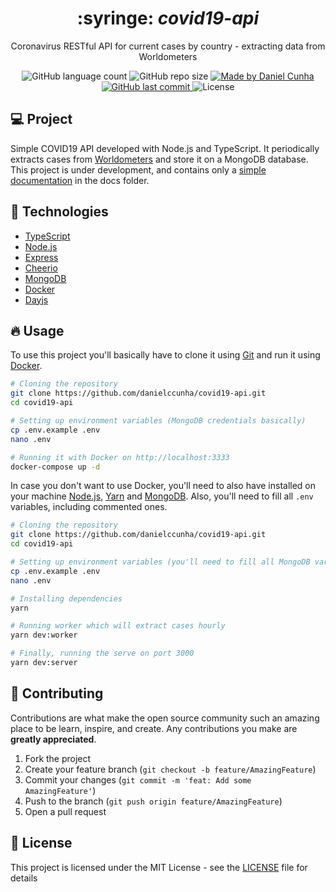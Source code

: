 <div align="center">
  <h1>
    :syringe: <i>covid19-api</i>
  </h1>

  <p>
    Coronavirus RESTful API for current cases by country - extracting data from Worldometers
  </p>

  <p align="center">
    <img alt="GitHub language count" src="https://img.shields.io/github/languages/count/danielccunha/covid19-api?color=%233a86ff">
    <img alt="GitHub repo size" src="https://img.shields.io/github/repo-size/danielccunha/covid19-api?color=%233a86ff">
    <a href="https://www.linkedin.com/in/daniel-cunha-53053816b/">
      <img alt="Made by Daniel Cunha" src="https://img.shields.io/badge/made%20by-Daniel%20Cunha-%23?color=%233a86ff">
    </a>
    <a href="https://github.com/danielccunha/covid19-api/commits/master">
      <img alt="GitHub last commit" src="https://img.shields.io/github/last-commit/danielccunha/covid19-api?color=%233a86ff">
    </a>
    <img alt="License" src="https://img.shields.io/badge/license-MIT-brightgreen?color=%233a86ff">
  </p>
</div>

## :computer: Project

Simple COVID19 API developed with Node.js and TypeScript. It periodically extracts cases from [Worldometers][source] and store it on a MongoDB database. This project is under development, and contains only a [simple documentation](docs/Insomnia.json) in the docs folder.

## :rocket: Technologies

- [TypeScript][typescript]
- [Node.js][nodejs]
- [Express][express]
- [Cheerio][cheerio]
- [MongoDB][mongodb]
- [Docker][docker]
- [Dayjs][dayjs]

## :fire: Usage

To use this project you'll basically have to clone it using [Git][git] and run it using [Docker][docker].

```sh
# Cloning the repository
git clone https://github.com/danielccunha/covid19-api.git
cd covid19-api

# Setting up environment variables (MongoDB credentials basically)
cp .env.example .env
nano .env

# Running it with Docker on http://localhost:3333
docker-compose up -d
```

In case you don't want to use Docker, you'll need to also have installed on your machine [Node.js][nodejs], [Yarn][yarn] and [MongoDB][mongodb]. Also, you'll need to fill all `.env` variables, including commented ones.

```sh
# Cloning the repository
git clone https://github.com/danielccunha/covid19-api.git
cd covid19-api

# Setting up environment variables (you'll need to fill all MongoDB variables)
cp .env.example .env
nano .env

# Installing dependencies
yarn

# Running worker which will extract cases hourly
yarn dev:worker

# Finally, running the serve on port 3000
yarn dev:server
```

## :thinking: Contributing

Contributions are what make the open source community such an amazing place to be learn, inspire, and create. Any contributions you make are **greatly appreciated**.

1. Fork the project
2. Create your feature branch (`git checkout -b feature/AmazingFeature`)
3. Commit your changes (`git commit -m 'feat: Add some AmazingFeature'`)
4. Push to the branch (`git push origin feature/AmazingFeature`)
5. Open a pull request

## :memo: License

This project is licensed under the MIT License - see the [LICENSE](LICENSE) file for details

[source]: https://www.worldometers.info/coronavirus/
[git]: https://git-scm.com/
[docker]: https://www.docker.com/
[nodejs]: https://nodejs.org/
[mongodb]: https://www.mongodb.com/
[yarn]: https://yarnpkg.com/
[express]: http://expressjs.com/
[cheerio]: https://cheerio.js.org/
[typescript]: https://www.typescriptlang.org/
[dayjs]: https://github.com/iamkun/dayjs
